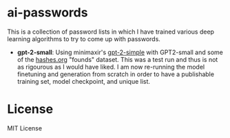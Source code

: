 # ai-passwords

This is a collection of password lists in which I have trained various deep learning algorithms to try to come up with passwords.

* **gpt-2-small**: Using minimaxir's [gpt-2-simple](https://github.com/minimaxir/gpt-2-simple) with GPT2-small and some of the [hashes.org](https://hashes.org) "founds" dataset. This was a test run and thus is not as rigourous as I would have liked. I am now re-running the model finetuning and generation from scratch in order to have a publishable training set, model checkpoint, and unique list.


# License

MIT License
